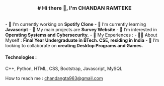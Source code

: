 <center><strong><h3># Hi there 👋, I'm CHANDAN RAMTEKE</h3></strong></center>
<br>
- 🔭 I’m currently working on <strong>Spotify Clone</strong>
- 🌱 I’m currently learning <strong>Javascript</strong>
- 🎑 My main projects are <strong>Survey Website</strong>
- 🎨 I’m interested in <strong>Operating Systems and Cybersecurity.</strong>
- 🥇 My Experiences : <strong></strong>
- 👨‍🎓 About Myself : <strong>Final Year Undergraduate in BTech. CSE, residing in India</strong>
- 👯 I’m looking to collaborate on <strong> creating Desktop Programs and Games.</strong>
<br>
<h4>Technologies : </h4>
<p>C++, Python, HTML, CSS, Bootstrap, Javascript, MySQL</p>
How to reach me : <a href="https://mail.google.com/mail/u/0/#inbox">chandangta963@gmail.com</a>
<!--
**chandan200209/chandan200209** is a ✨ _special_ ✨ repository because its `README.md` (this file) appears on your GitHub profile.

Here are some ideas to get you started:

- 🔭 I’m currently working on ...
- 🌱 I’m currently learning ...
- 👯 I’m looking to collaborate on ...
- 🤔 I’m looking for help with ...
- 💬 Ask me about ...
- 📫 How to reach me: ...
- 😄 Pronouns: ...
- ⚡ Fun fact: ...
